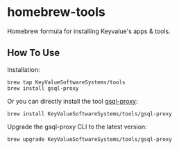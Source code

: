 # homebrew-tools

Homebrew formula for installing Keyvalue's apps & tools.

## How To Use

Installation:

```
brew tap KeyValueSoftwareSystems/tools
brew install gsql-proxy
```

Or you can directly install the tool [gsql-proxy](https://github.com/KeyValueSoftwareSystems/gsql-proxy):

```
brew install KeyValueSoftwareSystems/tools/gsql-proxy
```

Upgrade the gsql-proxy CLI to the latest version:

```
brew upgrade KeyValueSoftwareSystems/tools/gsql-proxy
```

